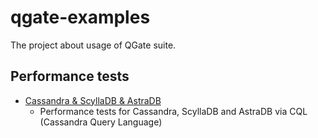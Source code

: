 # qgate-examples

The project about usage of QGate suite.

## Performance tests
- [Cassandra & ScyllaDB & AstraDB](./perf/perf_nosql_cql.py)
  - Performance tests for Cassandra, ScyllaDB and AstraDB via CQL (Cassandra Query Language)